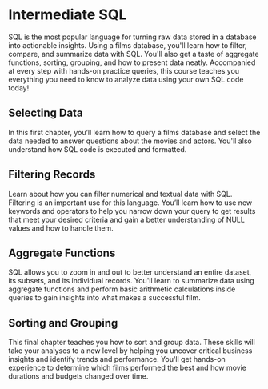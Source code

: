 # Intermediate SQL
SQL is the most popular language for turning raw data stored in a database into actionable insights. Using a films database, you'll learn how to filter, compare, and summarize data with SQL. You'll also get a taste of aggregate functions, sorting, grouping, and how to present data neatly.  Accompanied at every step with hands-on practice queries, this course teaches you everything you need to know to analyze data using your own SQL code today!

## Selecting Data
In this first chapter, you’ll learn how to query a films database and select the data needed to answer questions about the movies and actors. You'll also understand how SQL code is executed and formatted.

## Filtering Records
Learn about how you can filter numerical and textual data with SQL. Filtering is an important use for this language. You’ll learn how to use new keywords and operators to help you narrow down your query to get results that meet your desired criteria and gain a better understanding of NULL values and how to handle them.

## Aggregate Functions
SQL allows you to zoom in and out to better understand an entire dataset, its subsets, and its individual records. You'll learn to summarize data using aggregate functions and perform basic arithmetic calculations inside queries to gain insights into what makes a successful film.

## Sorting and Grouping
This final chapter teaches you how to sort and group data. These skills will take your analyses to a new level by helping you uncover critical business insights and identify trends and performance. You'll get hands-on experience to determine which films performed the best and how movie durations and budgets changed over time.